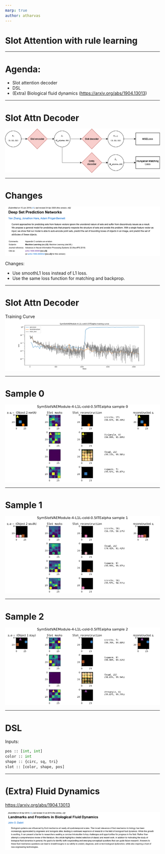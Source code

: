 ```yaml
---
marp: true
author: atharvas
---
```


# Slot Attention with rule learning

---

# Agenda:
 - Slot attention decoder
 - DSL
 - (Extra) Biological fluid dynamics (https://arxiv.org/abs/1904.13013)

---

# Slot Attn Decoder

<center>

![e](processed_viz2_1207/sym_training.png)

</center>

---

# Changes

![e](processed_viz2_1207/dsp.png)

Changes:
 - Use smoothL1 loss instead of L1 loss.
 - Use the same loss function for matching and backprop.

<!-- 

<style> .container { display: flex; } .col { flex: 1; } </style>

<div class="container"> <div class="col">
Pipeline:

</div>
<div class="col">
Training curve:

</div>
</div> -->

---
# Slot Attn Decoder

Training Curve
![e](processed_viz2_1207/training_curve.png)



---

# Sample 0

<center>

![e](processed_viz2_1207/sample_0.png)

</center>

---

# Sample 1

<center>

![e](processed_viz2_1207/sample_1.png)

</center>

---

# Sample 2

<center>

![e](processed_viz2_1207/sample_2.png)

</center>

---

# DSL

Inputs:
```python
pos :: [int, int]
color :: int
shape :: {circ, sq, tri}
slot :: [color, shape, pos]
```



---

# (Extra) Fluid Dynamics
https://arxiv.org/abs/1904.13013

![e](processed_viz2_1207/bfd.png)
